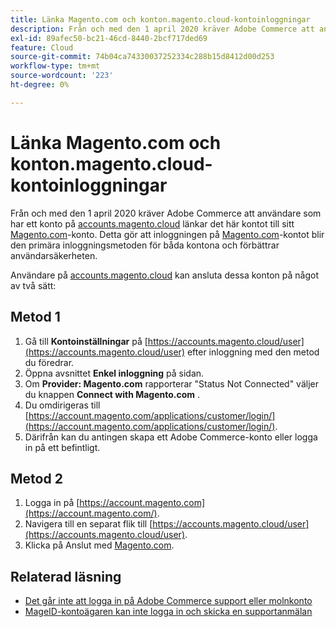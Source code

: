 ```yaml
---
title: Länka Magento.com och konton.magento.cloud-kontoinloggningar
description: Från och med den 1 april 2020 kräver Adobe Commerce att användare som har ett konto hos [accounts.magento.cloud](https://accounts.magento.cloud/) länkar det här kontot till sitt [Magento.com](https://account.magento.com/customer/account/login/)-konto. Detta gör att kontoinloggningen på [Magento.com](https://account.magento.com/customer/account/login/) blir den primära inloggningsmetoden för båda kontona och förbättrar användarsäkerheten.
exl-id: 89afec50-bc21-46cd-8440-2bcf717ded69
feature: Cloud
source-git-commit: 74b04ca74330037252334c288b15d8412d00d253
workflow-type: tm+mt
source-wordcount: '223'
ht-degree: 0%

---
```


# Länka Magento.com och konton.magento.cloud-kontoinloggningar

Från och med den 1 april 2020 kräver Adobe Commerce att användare som har ett konto på [accounts.magento.cloud](https://accounts.magento.cloud/) länkar det här kontot till sitt [Magento.com](https://account.magento.com/customer/account/login/)-konto. Detta gör att inloggningen på [Magento.com](https://account.magento.com/customer/account/login/)-kontot blir den primära inloggningsmetoden för båda kontona och förbättrar användarsäkerheten.

Användare på [accounts.magento.cloud](https://accounts.magento.cloud/) kan ansluta dessa konton på något av två sätt:

## Metod 1

1. Gå till **Kontoinställningar** på [https://accounts.magento.cloud/user](https://accounts.magento.cloud/user) efter inloggning med den metod du föredrar.
1. Öppna avsnittet **Enkel inloggning** på sidan.
1. Om **Provider: Magento.com** rapporterar &quot;Status Not Connected&quot; väljer du knappen **Connect with Magento.com** .
1. Du omdirigeras till [https://account.magento.com/applications/customer/login/](https://account.magento.com/applications/customer/login/).
1. Därifrån kan du antingen skapa ett Adobe Commerce-konto eller logga in på ett befintligt.

## Metod 2

1. Logga in på [https://account.magento.com](https://account.magento.com/).
1. Navigera till en separat flik till [https://accounts.magento.cloud/user](https://accounts.magento.cloud/user).
1. Klicka på Anslut med [Magento.com](https://account.magento.com/customer/account/login/).

## Relaterad läsning

* [Det går inte att logga in på Adobe Commerce support eller molnkonto](/help/troubleshooting/miscellaneous/unable-to-log-in-to-support-or-cloud-project.md)
* [MageID-kontoägaren kan inte logga in och skicka en supportanmälan](https://experienceleague.adobe.com/en/docs/experience-cloud-kcs/kbarticles/ka-25231)
